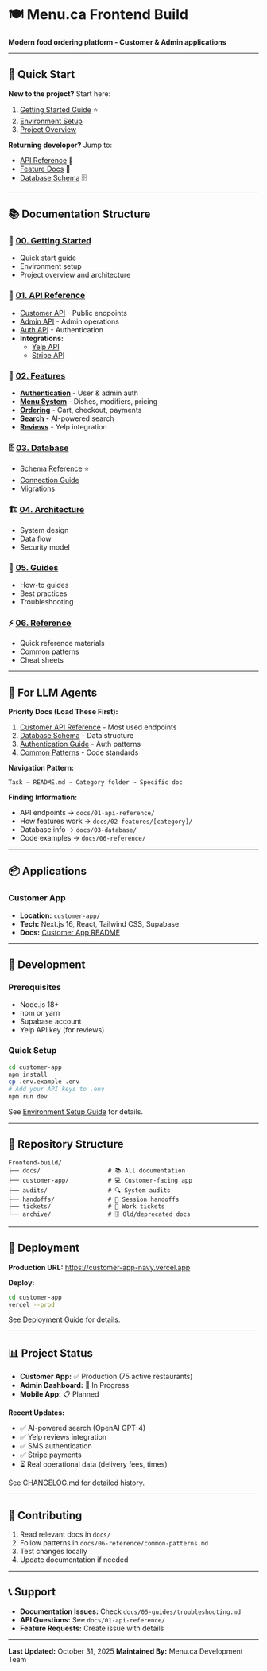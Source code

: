 # 🍽️ Menu.ca Frontend Build

**Modern food ordering platform - Customer & Admin applications**

---

## 🚀 Quick Start

**New to the project?** Start here:

1. [Getting Started Guide](docs/00-getting-started/quick-start.md) ⭐
2. [Environment Setup](docs/00-getting-started/environment-setup.md)
3. [Project Overview](docs/00-getting-started/project-overview.md)

**Returning developer?** Jump to:
- [API Reference](docs/01-api-reference/) 🔌
- [Feature Docs](docs/02-features/) 🎯
- [Database Schema](docs/03-database/schema-reference.md) 🗄️

---

## 📚 Documentation Structure

### 📖 [00. Getting Started](docs/00-getting-started/)
- Quick start guide
- Environment setup
- Project overview and architecture

### 🔌 [01. API Reference](docs/01-api-reference/)
- [Customer API](docs/01-api-reference/customer-api.md) - Public endpoints
- [Admin API](docs/01-api-reference/admin-api.md) - Admin operations
- [Auth API](docs/01-api-reference/auth-api.md) - Authentication
- **Integrations:**
  - [Yelp API](docs/01-api-reference/integrations/yelp-api.md)
  - [Stripe API](docs/01-api-reference/integrations/stripe-api.md)

### 🎯 [02. Features](docs/02-features/)
- **[Authentication](docs/02-features/authentication/)** - User & admin auth
- **[Menu System](docs/02-features/menu-system/)** - Dishes, modifiers, pricing
- **[Ordering](docs/02-features/ordering/)** - Cart, checkout, payments
- **[Search](docs/02-features/search/)** - AI-powered search
- **[Reviews](docs/02-features/reviews/)** - Yelp integration

### 🗄️ [03. Database](docs/03-database/)
- [Schema Reference](docs/03-database/schema-reference.md) ⭐
- [Connection Guide](docs/03-database/connection-guide.md)
- [Migrations](docs/03-database/migrations/)

### 🏗️ [04. Architecture](docs/04-architecture/)
- System design
- Data flow
- Security model

### 📖 [05. Guides](docs/05-guides/)
- How-to guides
- Best practices
- Troubleshooting

### ⚡ [06. Reference](docs/06-reference/)
- Quick reference materials
- Common patterns
- Cheat sheets

---

## 🤖 For LLM Agents

**Priority Docs (Load These First):**
1. [Customer API Reference](docs/01-api-reference/customer-api.md) - Most used endpoints
2. [Database Schema](docs/03-database/schema-reference.md) - Data structure
3. [Authentication Guide](docs/02-features/authentication/) - Auth patterns
4. [Common Patterns](docs/06-reference/common-patterns.md) - Code standards

**Navigation Pattern:**
```
Task → README.md → Category folder → Specific doc
```

**Finding Information:**
- API endpoints → `docs/01-api-reference/`
- How features work → `docs/02-features/[category]/`
- Database info → `docs/03-database/`
- Code examples → `docs/06-reference/`

---

## 📦 Applications

### Customer App
- **Location:** `customer-app/`
- **Tech:** Next.js 16, React, Tailwind CSS, Supabase
- **Docs:** [Customer App README](customer-app/README.md)

---

## 🔧 Development

### Prerequisites
- Node.js 18+
- npm or yarn
- Supabase account
- Yelp API key (for reviews)

### Quick Setup
```bash
cd customer-app
npm install
cp .env.example .env
# Add your API keys to .env
npm run dev
```

See [Environment Setup Guide](docs/00-getting-started/environment-setup.md) for details.

---

## 📂 Repository Structure

```
Frontend-build/
├── docs/                   # 📚 All documentation
├── customer-app/           # 💻 Customer-facing app
├── audits/                 # 🔍 System audits
├── handoffs/               # 🔄 Session handoffs
├── tickets/                # 🎫 Work tickets
└── archive/                # 🗄️ Old/deprecated docs
```

---

## 🚀 Deployment

**Production URL:** https://customer-app-navy.vercel.app

**Deploy:**
```bash
cd customer-app
vercel --prod
```

See [Deployment Guide](docs/05-guides/deployment-guide.md) for details.

---

## 📊 Project Status

- **Customer App:** ✅ Production (75 active restaurants)
- **Admin Dashboard:** 🚧 In Progress
- **Mobile App:** 📋 Planned

**Recent Updates:**
- ✅ AI-powered search (OpenAI GPT-4)
- ✅ Yelp reviews integration
- ✅ SMS authentication
- ✅ Stripe payments
- ⏳ Real operational data (delivery fees, times)

See [CHANGELOG.md](CHANGELOG.md) for detailed history.

---

## 🤝 Contributing

1. Read relevant docs in `docs/`
2. Follow patterns in `docs/06-reference/common-patterns.md`
3. Test changes locally
4. Update documentation if needed

---

## 📞 Support

- **Documentation Issues:** Check `docs/05-guides/troubleshooting.md`
- **API Questions:** See `docs/01-api-reference/`
- **Feature Requests:** Create issue with details

---

**Last Updated:** October 31, 2025
**Maintained By:** Menu.ca Development Team
